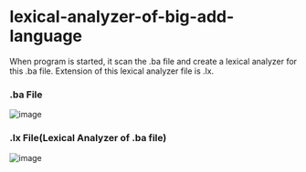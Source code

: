# lexical-analyzer-of-big-add-language

When program is started, it scan the .ba file and create a lexical analyzer for this .ba file. Extension of this lexical analyzer file is .lx.
### .ba File
![image](https://user-images.githubusercontent.com/57301854/169235385-557d3e31-255e-4a76-8c6d-91f1f029e547.png)
### .lx File(Lexical Analyzer of .ba file)
![image](https://user-images.githubusercontent.com/57301854/169236310-d698fedb-9a11-4962-ba6a-226c43bdc05b.png)

